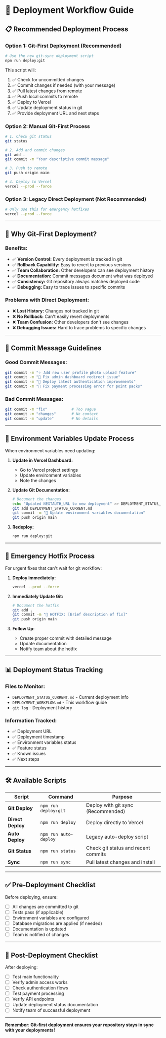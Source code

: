 # 🚀 Deployment Workflow Guide

## 📋 **Recommended Deployment Process**

### **Option 1: Git-First Deployment (Recommended)**
```bash
# Use the new git-sync deployment script
npm run deploy:git
```

This script will:
1. ✅ Check for uncommitted changes
2. ✅ Commit changes if needed (with your message)
3. ✅ Pull latest changes from remote
4. ✅ Push local commits to remote
5. ✅ Deploy to Vercel
6. ✅ Update deployment status in git
7. ✅ Provide deployment URL and next steps

### **Option 2: Manual Git-First Process**
```bash
# 1. Check git status
git status

# 2. Add and commit changes
git add .
git commit -m "Your descriptive commit message"

# 3. Push to remote
git push origin main

# 4. Deploy to Vercel
vercel --prod --force
```

### **Option 3: Legacy Direct Deployment (Not Recommended)**
```bash
# Only use this for emergency hotfixes
vercel --prod --force
```

---

## 🎯 **Why Git-First Deployment?**

### **Benefits:**
- ✅ **Version Control:** Every deployment is tracked in git
- ✅ **Rollback Capability:** Easy to revert to previous versions
- ✅ **Team Collaboration:** Other developers can see deployment history
- ✅ **Documentation:** Commit messages document what was deployed
- ✅ **Consistency:** Git repository always matches deployed code
- ✅ **Debugging:** Easy to trace issues to specific commits

### **Problems with Direct Deployment:**
- ❌ **Lost History:** Changes not tracked in git
- ❌ **No Rollback:** Can't easily revert deployments
- ❌ **Team Confusion:** Other developers don't see changes
- ❌ **Debugging Issues:** Hard to trace problems to specific changes

---

## 📝 **Commit Message Guidelines**

### **Good Commit Messages:**
```bash
git commit -m "✨ Add new user profile photo upload feature"
git commit -m "🔧 Fix admin dashboard redirect issue"
git commit -m "🚀 Deploy latest authentication improvements"
git commit -m "🐛 Fix payment processing error for point packs"
```

### **Bad Commit Messages:**
```bash
git commit -m "fix"           # Too vague
git commit -m "changes"       # No context
git commit -m "update"        # No details
```

---

## 🔄 **Environment Variables Update Process**

When environment variables need updating:

1. **Update in Vercel Dashboard:**
   - Go to Vercel project settings
   - Update environment variables
   - Note the changes

2. **Update Git Documentation:**
   ```bash
   # Document the changes
   echo "Updated NEXTAUTH_URL to new deployment" >> DEPLOYMENT_STATUS_CURRENT.md
   git add DEPLOYMENT_STATUS_CURRENT.md
   git commit -m "🔧 Update environment variables documentation"
   git push origin main
   ```

3. **Redeploy:**
   ```bash
   npm run deploy:git
   ```

---

## 🚨 **Emergency Hotfix Process**

For urgent fixes that can't wait for git workflow:

1. **Deploy Immediately:**
   ```bash
   vercel --prod --force
   ```

2. **Immediately Update Git:**
   ```bash
   # Document the hotfix
   git add .
   git commit -m "🚨 HOTFIX: [Brief description of fix]"
   git push origin main
   ```

3. **Follow Up:**
   - Create proper commit with detailed message
   - Update documentation
   - Notify team about the hotfix

---

## 📊 **Deployment Status Tracking**

### **Files to Monitor:**
- `DEPLOYMENT_STATUS_CURRENT.md` - Current deployment info
- `DEPLOYMENT_WORKFLOW.md` - This workflow guide
- `git log` - Deployment history

### **Information Tracked:**
- ✅ Deployment URL
- ✅ Deployment timestamp
- ✅ Environment variables status
- ✅ Feature status
- ✅ Known issues
- ✅ Next steps

---

## 🛠️ **Available Scripts**

| Script | Command | Purpose |
|--------|---------|---------|
| **Git Deploy** | `npm run deploy:git` | Deploy with git sync (Recommended) |
| **Direct Deploy** | `npm run deploy` | Deploy directly to Vercel |
| **Auto Deploy** | `npm run auto-deploy` | Legacy auto-deploy script |
| **Git Status** | `npm run status` | Check git status and recent commits |
| **Sync** | `npm run sync` | Pull latest changes and install |

---

## ✅ **Pre-Deployment Checklist**

Before deploying, ensure:
- [ ] All changes are committed to git
- [ ] Tests pass (if applicable)
- [ ] Environment variables are configured
- [ ] Database migrations are applied (if needed)
- [ ] Documentation is updated
- [ ] Team is notified of changes

---

## 🎉 **Post-Deployment Checklist**

After deploying:
- [ ] Test main functionality
- [ ] Verify admin access works
- [ ] Check authentication flows
- [ ] Test payment processing
- [ ] Verify API endpoints
- [ ] Update deployment status documentation
- [ ] Notify team of successful deployment

---

**Remember: Git-first deployment ensures your repository stays in sync with your deployments!**
